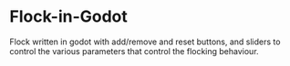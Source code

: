 # Flock-in-Godot

Flock written in godot with add/remove and reset buttons, and sliders to control the various parameters that control the flocking behaviour.

